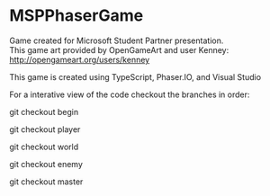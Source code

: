 # MSPPhaserGame
Game created for Microsoft Student Partner presentation.  
This game art provided by OpenGameArt and user Kenney: http://opengameart.org/users/kenney

This game is created using TypeScript, Phaser.IO, and Visual Studio

For a interative view of the code checkout the branches in order:

git checkout begin

git checkout player

git checkout world

git checkout enemy

git checkout master
